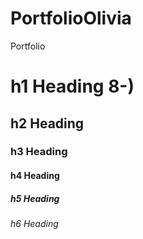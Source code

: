 # PortfolioOlivia
Portfolio

# h1 Heading 8-)
## h2 Heading
### h3 Heading
#### h4 Heading
##### h5 Heading
###### h6 Heading
